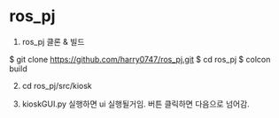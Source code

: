 # ros_pj


1. ros_pj 클론 & 빌드
   
  $ git clone https://github.com/harry0747/ros_pj.git
  $ cd ros_pj
  $ colcon build
  
2. cd ros_pj/src/kiosk

3.  kioskGUI.py 실행하면 ui 실행될거임. 버튼 클릭하면 다음으로 넘어감.


